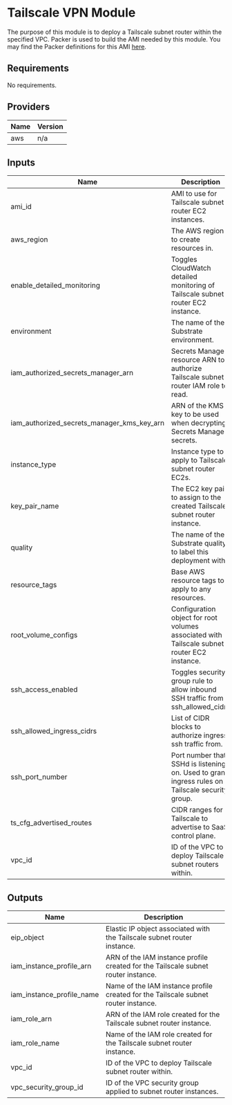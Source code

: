 # Tailscale VPN Module

The purpose of this module is to deploy a Tailscale subnet router within the specified VPC. Packer is used to build the AMI needed by this module. You may find the Packer definitions for this AMI [here](https://gerrit.readyset.name/plugins/gitiles/readyset/+/refs/heads/main/ops/images/build-tailscale-subnet-router.pkr.hcl).

## Requirements

No requirements.

## Providers

| Name | Version |
|------|---------|
| aws | n/a |

## Inputs

| Name | Description | Type | Default | Required |
|------|-------------|------|---------|:--------:|
| ami\_id | AMI to use for Tailscale subnet router EC2 instances. | `string` | n/a | yes |
| aws\_region | The AWS region to create resources in. | `any` | n/a | yes |
| enable\_detailed\_monitoring | Toggles CloudWatch detailed monitoring of Tailscale subnet router EC2 instance. | `bool` | `false` | no |
| environment | The name of the Substrate environment. | `string` | n/a | yes |
| iam\_authorized\_secrets\_manager\_arn | Secrets Manager resource ARN to authorize Tailscale subnet router IAM role to read. | `string` | n/a | yes |
| iam\_authorized\_secrets\_manager\_kms\_key\_arn | ARN of the KMS key to be used when decrypting Secrets Manager secrets. | `string` | n/a | yes |
| instance\_type | Instance type to apply to Tailscale subnet router EC2s. | `string` | `"t3.micro"` | no |
| key\_pair\_name | The EC2 key pair to assign to the created Tailscale subnet router instance. | `string` | n/a | yes |
| quality | The name of the Substrate quality to label this deployment with. | `string` | n/a | yes |
| resource\_tags | Base AWS resource tags to apply to any resources. | `map(any)` | `{}` | no |
| root\_volume\_configs | Configuration object for root volumes associated with Tailscale subnet router EC2 instance. | `object({ volume_size : number, delete_on_termination : bool })` | n/a | yes |
| ssh\_access\_enabled | Toggles security group rule to allow inbound SSH traffic from ssh\_allowed\_cidrs | `bool` | `false` | no |
| ssh\_allowed\_ingress\_cidrs | List of CIDR blocks to authorize ingress ssh traffic from. | `list(string)` | <pre>[<br>  "10.0.0.0/18"<br>]</pre> | no |
| ssh\_port\_number | Port number that SSHd is listening on. Used to grant ingress rules on Tailscale security group. | `number` | `22` | no |
| ts\_cfg\_advertised\_routes | CIDR ranges for Tailscale to advertise to SaaS control plane. | `list(string)` | `[]` | no |
| vpc\_id | ID of the VPC to deploy Tailscale subnet routers within. | `string` | n/a | yes |

## Outputs

| Name | Description |
|------|-------------|
| eip\_object | Elastic IP object associated with the Tailscale subnet router instance. |
| iam\_instance\_profile\_arn | ARN of the IAM instance profile created for the Tailscale subnet router instance. |
| iam\_instance\_profile\_name | Name of the IAM instance profile created for the Tailscale subnet router instance. |
| iam\_role\_arn | ARN of the IAM role created for the Tailscale subnet router instance. |
| iam\_role\_name | Name of the IAM role created for the Tailscale subnet router instance. |
| vpc\_id | ID of the VPC to deploy Tailscale subnet router within. |
| vpc\_security\_group\_id | ID of the VPC security group applied to subnet router instances. |
